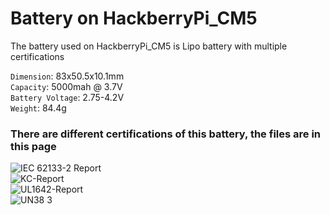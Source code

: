 # Battery on HackberryPi_CM5

The battery used on HackberryPi_CM5 is Lipo battery with multiple certifications

```Dimension```: 83x50.5x10.1mm  
```Capacity```: 5000mah @ 3.7V  
```Battery Voltage```: 2.75-4.2V  
```Weight```: 84.4g  

### There are different certifications of this battery, the files are in this page


![IEC 62133-2 Report](https://github.com/user-attachments/assets/c9331613-e0e0-41ac-88c8-ad8b3b5c4822)  
![KC-Report](https://github.com/user-attachments/assets/45a465e9-dd70-46c1-9754-6a3184e26057)  
![UL1642-Report](https://github.com/user-attachments/assets/af6fecb9-2dc9-47f4-a84e-4a56176b9f0c)  
![UN38 3](https://github.com/user-attachments/assets/b5300d1d-4b15-437e-b6c2-5cacfba8f2c5)  
